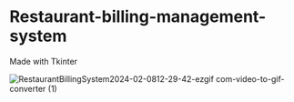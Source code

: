 # Restaurant-billing-management-system
Made with Tkinter


![RestaurantBillingSystem2024-02-0812-29-42-ezgif com-video-to-gif-converter (1)](https://github.com/DiyanMarkov/Restaurant-billing-management-system/assets/121679485/387b9874-003f-472c-9ba6-24bb2dda68c4)
